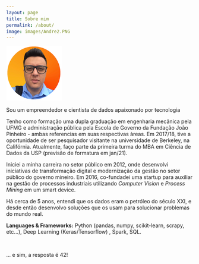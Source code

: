 ```yaml
---
layout: page
title: Sobre mim
permalink: /about/
image: images/Andre2.PNG
---
```


![selfie](https://raw.githubusercontent.com/andreregg/ds_blog/master/images/Andre2.PNG)

Sou um empreendedor e cientista de dados apaixonado por tecnologia

Tenho como formação uma dupla graduação em engenharia mecânica pela UFMG e administração pública pela Escola de Governo da Fundação João Pinheiro - ambas referencias em suas respectivas àreas. Em 2017/18, tive a oportunidade de ser pesquisador visitante na universidade de Berkeley, na Califórnia. Atualmente, faço parte da primeira turma do MBA em Ciência de Dados da USP (previsão de formatura em jan/21).

Iniciei a minha carreira no setor público em 2012, onde desenvolvi iniciativas de transformação digital e modernização da gestão no setor público do governo mineiro. Em 2016, co-fundadei uma startup para auxiliar na gestão de processos industriais utilizando *Computer Vision* e *Process Mining* em um smart device.

Há cerca de 5 anos, entendi que os dados eram o petróleo do século XXI, e desde então desenvolvo soluções que os usam para solucionar problemas do mundo real. 

**Languages & Frameworks:**  Python (pandas, numpy, scikit-learn, scrapy, etc...), Deep Learning (Keras/Tensorflow) , Spark,  SQL.

<br/>

... e sim, a resposta é 42!

